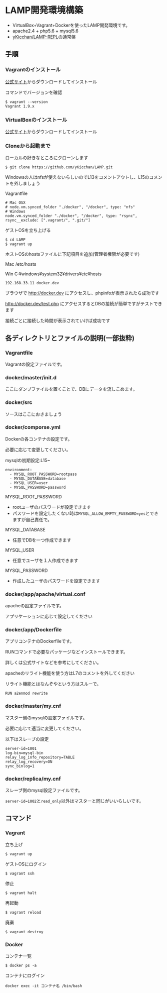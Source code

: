 # LAMP開発環境構築

- VirtualBox+Vagrant+Dockerを使ったLAMP開発環境です。
- apache2.4 + php5.6 + mysql5.6
- [yKicchan/LAMP-REPL](https://github.com/yKicchan/LAMP-REPL.git)の通常盤


## 手順

### Vagrantのインストール

[公式サイト](http://www.vagrantup.com/)からダウンロードしてインストール

コマンドでバージョンを確認
```
$ vagrant --version
Vagrant 1.9.x
```

### VirtualBoxのインストール

[公式サイト](https://www.virtualbox.org/)からダウンロードしてインストール

### Cloneから起動まで

ローカルの好きなところにクローンします
```
$ git clone https://github.com/yKicchan/LAMP.git
```

Windowsの人はnfsが使えないらしいのでL13をコメントアウトし、L15のコメントを外しましょう

Vagrantfile
```
# Mac OSX
# node.vm.synced_folder "./docker", "/docker", type: "nfs"
# Windows
node.vm.synced_folder "./docker", "/docker", type: "rsync", rsync__exclude: [".vagrant/", ".git/"]
```

ゲストOSを立ち上げる
```
$ cd LAMP
$ vagrant up
```

ホストOSのhostsファイルに下記項目を追加(管理者権限が必要です)

Mac /etc/hosts

Win C:¥windows¥system32¥drivers¥etc¥hosts
```
192.168.33.11 docker.dev
```

ブラウザで http://docker.dev にアクセスし、phpinfoが表示されたら成功です

http://docker.dev/test.php にアクセスするとDBの接続が簡単ですがテストできます

接続ごとに接続した時間が表示されていけば成功です


## 各ディレクトリとファイルの説明(一部抜粋)

### Vagrantfile

Vagrantの設定ファイルです。

### docker/master/init.d

ここにダンプファイルを置くことで、DBにデータを流しこめます。

### docker/src

ソースはここにおきましょう

### docker/comporse.yml

Dockerの各コンテナの設定です。

必要に応じて変更してください。

mysqlの初期設定:L15~
```
environment:
  - MYSQL_ROOT_PASSWORD=rootpass
  - MYSQL_DATABASE=database
  - MYSQL_USER=user
  - MYSQL_PASSWORD=password
```

MYSQL_ROOT_PASSWORD
- rootユーザのパスワードが設定できます
- パスワードを設定したくない時は`MYSQL_ALLOW_EMPTY_PASSWORD=yes`とできますが自己責任で。

MYSQL_DATABASE
- 任意でDBを一つ作成できます

MYSQL_USER
- 任意でユーザを１人作成できます

MYSQL_PASSWORD
- 作成したユーザのパスワードを設定できます

### docker/app/apache/virtual.conf

apacheの設定ファイルです。

アプリケーションに応じて設定してください

### docker/app/Dockerfile

アプリコンテナのDockerfileです。

RUNコマンドで必要なパッケージなどインストールできます。

詳しくは公式サイトなどを参考にしてください。

apacheのリライト機能を使う方はL7のコメントを外してください

リライト機能とはなんぞやという方はスルーで。
```
RUN a2enmod rewrite
```

### docker/master/my.cnf

マスター側のmysqlの設定ファイルです。

必要に応じて適当に変更してください。

以下はスレーブの設定
```
server-id=1001
log-bin=mysql-bin
relay_log_info_repository=TABLE
relay_log_recovery=ON
sync_binlog=1
```

### docker/replica/my.cnf

スレーブ側のmysql設定ファイルです。

`server-id=1002`と`read_only`以外はマスターと同じがいいらしいです。

## コマンド

### Vagrant

立ち上げ
```
$ vagrant up
```

ゲストOSにログイン
```
$ vagrant ssh
```

停止
```
$ vagrant halt
```

再起動
```
$ vagrant reload
```

廃棄
```
$ vagrant destroy
```

### Docker

コンテナ一覧
```
$ docker ps -a
```

コンテナにログイン
```
docker exec -it コンテナ名 /bin/bash
```
